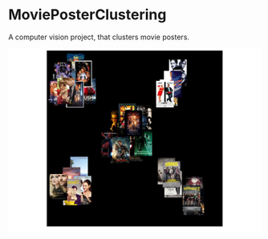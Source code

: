 # MoviePosterClustering
A computer vision project, that clusters movie posters. 

![Missing Image](https://github.com/kishore-narendran/MoviePosterClustering/blob/master/movieclusters.jpg "A Sample Clustered Visualization")
